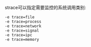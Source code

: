 strace可以指定需要监控的系统调用类别:
```
-e trace=file
-e trace=process
-e trace=network
-e trace=signal
-e trace=ipc
-e trace=memory
```
